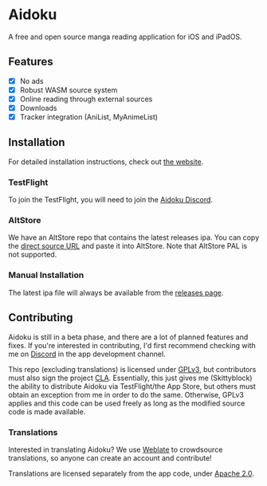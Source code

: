 # Aidoku
A free and open source manga reading application for iOS and iPadOS.

## Features
- [x] No ads
- [x] Robust WASM source system
- [x] Online reading through external sources
- [x] Downloads
- [x] Tracker integration (AniList, MyAnimeList)

## Installation

For detailed installation instructions, check out [the website](https://aidoku.app).

### TestFlight

To join the TestFlight, you will need to join the [Aidoku Discord](https://discord.gg/kh2PYT8V8d).

### AltStore

We have an AltStore repo that contains the latest releases ipa. You can copy the [direct source URL](https://raw.githubusercontent.com/Aidoku/Aidoku/altstore/apps.json) and paste it into AltStore. Note that AltStore PAL is not supported.

### Manual Installation

The latest ipa file will always be available from the [releases page](https://github.com/Aidoku/Aidoku/releases).

## Contributing
Aidoku is still in a beta phase, and there are a lot of planned features and fixes. If you're interested in contributing, I'd first recommend checking with me on [Discord](https://discord.gg/kh2PYT8V8d) in the app development channel.

This repo (excluding translations) is licensed under [GPLv3](https://github.com/Aidoku/Aidoku/blob/main/LICENSE), but contributors must also sign the project [CLA](https://gist.github.com/Skittyblock/893952ff23f0df0e5cd02abbaddc2be9). Essentially, this just gives me (Skittyblock) the ability to distribute Aidoku via TestFlight/the App Store, but others must obtain an exception from me in order to do the same. Otherwise, GPLv3 applies and this code can be used freely as long as the modified source code is made available.

### Translations
Interested in translating Aidoku? We use [Weblate](https://hosted.weblate.org/engage/aidoku/) to crowdsource translations, so anyone can create an account and contribute!

Translations are licensed separately from the app code, under [Apache 2.0](https://spdx.org/licenses/Apache-2.0.html).
